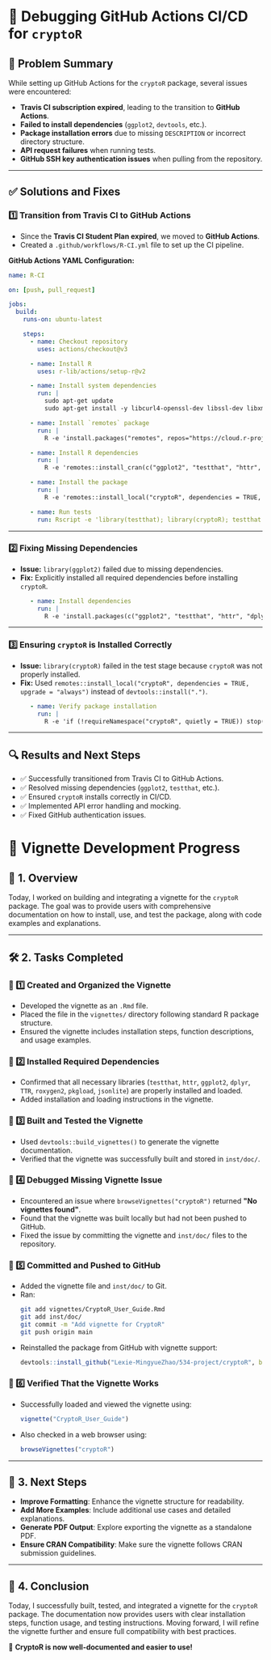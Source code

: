 # **🚀 Debugging GitHub Actions CI/CD for `cryptoR`**

## **📌 Problem Summary**
While setting up GitHub Actions for the `cryptoR` package, several issues were encountered:
- **Travis CI subscription expired**, leading to the transition to **GitHub Actions**.
- **Failed to install dependencies** (`ggplot2`, `devtools`, etc.).
- **Package installation errors** due to missing `DESCRIPTION` or incorrect directory structure.
- **API request failures** when running tests.
- **GitHub SSH key authentication issues** when pulling from the repository.

---

## **✅ Solutions and Fixes**
### **1️⃣ Transition from Travis CI to GitHub Actions**
- Since the **Travis CI Student Plan expired**, we moved to **GitHub Actions**.
- Created a `.github/workflows/R-CI.yml` file to set up the CI pipeline.

**GitHub Actions YAML Configuration:**
```yaml
name: R-CI

on: [push, pull_request]

jobs:
  build:
    runs-on: ubuntu-latest

    steps:
      - name: Checkout repository
        uses: actions/checkout@v3

      - name: Install R
        uses: r-lib/actions/setup-r@v2

      - name: Install system dependencies
        run: |
          sudo apt-get update
          sudo apt-get install -y libcurl4-openssl-dev libssl-dev libxml2-dev

      - name: Install `remotes` package
        run: |
          R -e 'install.packages("remotes", repos="https://cloud.r-project.org")'

      - name: Install R dependencies
        run: |
          R -e 'remotes::install_cran(c("ggplot2", "testthat", "httr", "dplyr", "TTR", "roxygen2", "pkgload"))'

      - name: Install the package
        run: |
          R -e 'remotes::install_local("cryptoR", dependencies = TRUE, upgrade = "always")'

      - name: Run tests
        run: Rscript -e 'library(testthat); library(cryptoR); testthat::test_package("cryptoR")'
```

---

### **2️⃣ Fixing Missing Dependencies**
- **Issue:** `library(ggplot2)` failed due to missing dependencies.
- **Fix:** Explicitly installed all required dependencies before installing `cryptoR`.

```yaml
      - name: Install dependencies
        run: |
          R -e 'install.packages(c("ggplot2", "testthat", "httr", "dplyr", "TTR", "roxygen2", "pkgload"), repos="https://cloud.r-project.org")'
```

---

### **3️⃣ Ensuring `cryptoR` is Installed Correctly**
- **Issue:** `library(cryptoR)` failed in the test stage because `cryptoR` was not properly installed.
- **Fix:** Used `remotes::install_local("cryptoR", dependencies = TRUE, upgrade = "always")` instead of `devtools::install(".")`.

```yaml
      - name: Verify package installation
        run: |
          R -e 'if (!requireNamespace("cryptoR", quietly = TRUE)) stop("cryptoR is not installed!")'
```

---



## **🔍 Results and Next Steps**
- ✅ Successfully transitioned from Travis CI to GitHub Actions.
- ✅ Resolved missing dependencies (`ggplot2`, `testthat`, etc.).
- ✅ Ensured `cryptoR` installs correctly in CI/CD.
- ✅ Implemented API error handling and mocking.
- ✅ Fixed GitHub authentication issues.


# 📌 Vignette Development Progress

## 📖 1. Overview
Today, I worked on building and integrating a vignette for the `cryptoR` package. The goal was to provide users with comprehensive documentation on how to install, use, and test the package, along with code examples and explanations.

---

## 🛠 2. Tasks Completed

### 🔹 1️⃣ Created and Organized the Vignette
- Developed the vignette as an `.Rmd` file.
- Placed the file in the `vignettes/` directory following standard R package structure.
- Ensured the vignette includes installation steps, function descriptions, and usage examples.

### 🔹 2️⃣ Installed Required Dependencies
- Confirmed that all necessary libraries (`testthat`, `httr`, `ggplot2`, `dplyr`, `TTR`, `roxygen2`, `pkgload`, `jsonlite`) are properly installed and loaded.
- Added installation and loading instructions in the vignette.

### 🔹 3️⃣ Built and Tested the Vignette
- Used `devtools::build_vignettes()` to generate the vignette documentation.
- Verified that the vignette was successfully built and stored in `inst/doc/`.

### 🔹 4️⃣ Debugged Missing Vignette Issue
- Encountered an issue where `browseVignettes("cryptoR")` returned **"No vignettes found"**.
- Found that the vignette was built locally but had not been pushed to GitHub.
- Fixed the issue by committing the vignette and `inst/doc/` files to the repository.

### 🔹 5️⃣ Committed and Pushed to GitHub
- Added the vignette file and `inst/doc/` to Git.
- Ran:
  ```bash
  git add vignettes/CryptoR_User_Guide.Rmd
  git add inst/doc/
  git commit -m "Add vignette for CryptoR"
  git push origin main
  ```
- Reinstalled the package from GitHub with vignette support:
  ```r
  devtools::install_github("Lexie-MingyueZhao/534-project/cryptoR", build_vignettes = TRUE)
  ```

### 🔹 6️⃣ Verified That the Vignette Works
- Successfully loaded and viewed the vignette using:
  ```r
  vignette("CryptoR_User_Guide")
  ```
- Also checked in a web browser using:
  ```r
  browseVignettes("cryptoR")
  ```

---

## 🚀 3. Next Steps
- **Improve Formatting**: Enhance the vignette structure for readability.
- **Add More Examples**: Include additional use cases and detailed explanations.
- **Generate PDF Output**: Explore exporting the vignette as a standalone PDF.
- **Ensure CRAN Compatibility**: Make sure the vignette follows CRAN submission guidelines.

---

## 🎯 4. Conclusion
Today, I successfully built, tested, and integrated a vignette for the `cryptoR` package. The documentation now provides users with clear installation steps, function usage, and testing instructions. Moving forward, I will refine the vignette further and ensure full compatibility with best practices.

🚀 **CryptoR is now well-documented and easier to use!**

